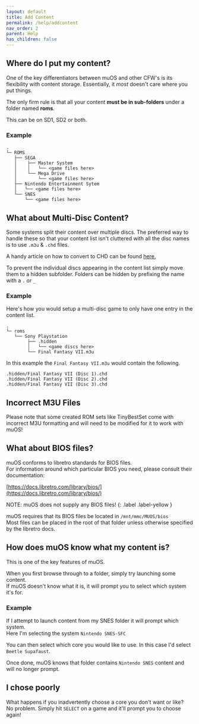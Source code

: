 ```yaml
---
layout: default
title: Add Content
permalink: /help/addcontent
nav_order: 2
parent: Help
has_children: false
---
```


## Where do I put my content?
One of the key differentiators between muOS and other CFW's is its flexibility with content storage.
Essentially, it _most_ doesn't care where you put things.

The only firm rule is that all your content **must be in sub-folders** under a folder named **roms**.

This can be on SD1, SD2 or both.

### Example
```
.
└─ ROMS
   ├── SEGA
   │    ├── Master System
   │    │   └── <game files here>
   │    └── Mega Drive
   │        └── <game files here>
   ├── Nintendo Entertainment Sytem
   │   └── <game files here>
   └── SNES
       └── <game files here>
```
## What about Multi-Disc Content?
Some systems split their content over multiple discs. The preferred way to handle these so that your content list isn't cluttered with all the disc names is to use `.m3u` & `.chd` files.

A handy article on how to convert to CHD can be found [here.](https://wiki.recalbox.com/en/tutorials/utilities/rom-conversion/chdman)

To prevent the individual discs appearing in the content list simply move them to a hidden subfolder. Folders can be hidden by prefixing the name with a `.` or `_`
### Example
Here's how you would setup a multi-disc game to only have one entry in the content list.
```
.
└─ roms
   └── Sony Playstation
        ├── .hidden
        │   └── <game discs here>
        └── Final Fantasy VII.m3u   
```
In this example the `Final Fantasy VII.m3u` would contain the following.
```
.hidden/Final Fantasy VII (Disc 1).chd
.hidden/Final Fantasy VII (Disc 2).chd
.hidden/Final Fantasy VII (Disc 3).chd
```

## Incorrect M3U Files
Please note that some created ROM sets like TinyBestSet come with incorrect M3U formatting and will need to be modified for it to work with muOS!
## What about BIOS files?
muOS conforms to libretro standards for BIOS files.  
For information around which particular BIOS you need, please consult their documentation:

[https://docs.libretro.com/library/bios/](https://docs.libretro.com/library/bios/)

NOTE: muOS does not supply any BIOS files!
{: .label .label-yellow }

muOS requires that its BIOS files be located in ``/mnt/mmc/MUOS/bios``  
Most files can be placed in the root of that folder unless otherwise specified by the libretro docs.

## How does muOS know what my content is?
This is one of the key features of muOS.

When you first browse through to a folder, simply try launching some content.  
If muOS doesn't know what it is, it will prompt you to select which system it's for.

### Example
If I attempt to launch content from my SNES folder it will prompt which system.  
Here I'm selecting the system ``Nintendo SNES-SFC``

You can then select which core you would like to use. In this case I'd select ``Beetle Supafaust``.

Once done, muOS knows that folder contains ``Nintendo SNES`` content and will no longer prompt.

## I chose poorly
What happens if you inadvertently choose a core you don't want or like?  
No problem. Simply hit `SELECT` on a game and it'll prompt you to choose again!
